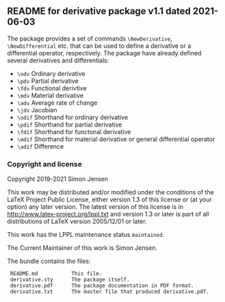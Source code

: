 ## README for derivative package v1.1 dated 2021-06-03

The package provides a set of commands `\NewDerivative`, `\NewDifferential` etc. that can be used to define a derivative or a differential operator, respectively. The package have already defined several derivatives and differentials:

 - `\odv`   Ordinary derivative
 - `\pdv`   Partial derivative
 - `\fdv`   Functional derivtive
 - `\mdv`   Material derivative
 - `\adv`   Average rate of change
 - `\jdv`   Jacobian
 - `\odif`  Shorthand for ordinary derivative
 - `\pdif`  Shorthand for partial derivative
 - `\fdif`  Shorthand for functonal derivative
 - `\mdif`  Shorthand for material derivative or general differential operator
 - `\adif`  Difference
 
### Copyright and license

Copyright 2019-2021 Simon Jensen

This work may be distributed and/or modified under the
conditions of the LaTeX Project Public License, either version 1.3
of this license or (at your option) any later version.
The latest version of this license is in
  http://www.latex-project.org/lppl.txt
and version 1.3 or later is part of all distributions of LaTeX
version 2005/12/01 or later.

This work has the LPPL maintenance status `maintained`.

The Current Maintainer of this work is Simon Jensen.

The bundle contains the files:

     README.md           This file.
     derivative.sty      The package itself.
     derivative.pdf      The package documentation in PDF format.
     derivative.txt      The master file that produced derivative.pdf.